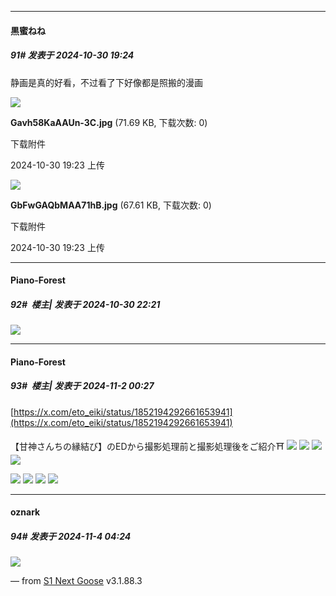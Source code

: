 ﻿
*****

####  黒蜜ねね  
##### 91#       发表于 2024-10-30 19:24

静画是真的好看，不过看了下好像都是照搬的漫画

<img src="https://img.saraba1st.com/forum/202410/30/192329hnrc4zghzp3xnrx6.jpg" referrerpolicy="no-referrer">

<strong>Gavh58KaAAUn-3C.jpg</strong> (71.69 KB, 下载次数: 0)

下载附件

2024-10-30 19:23 上传

<img src="https://img.saraba1st.com/forum/202410/30/192332esyhyr7hh0behe48.jpg" referrerpolicy="no-referrer">

<strong>GbFwGAQbMAA71hB.jpg</strong> (67.61 KB, 下载次数: 0)

下载附件

2024-10-30 19:23 上传


*****

####  Piano-Forest  
##### 92#         楼主| 发表于 2024-10-30 22:21

<img src="https://p.sda1.dev/20/4ccdb9db59d93c75e11af7973ed00b7d/20241027_232752.jpg" referrerpolicy="no-referrer">


*****

####  Piano-Forest  
##### 93#         楼主| 发表于 2024-11-2 00:27

[https://x.com/eto_eiki/status/1852194292661653941](https://x.com/eto_eiki/status/1852194292661653941)

【甘神さんちの縁結び】のEDから撮影処理前と撮影処理後をご紹介⛩️
<img src="https://p.sda1.dev/20/9d72dfbba618fddf86ba3bb3efaf2207/20241102_002500.jpg" referrerpolicy="no-referrer">
<img src="https://p.sda1.dev/20/5b5c187784ba188e08b0b596cd6bb5f0/20241102_002501.jpg" referrerpolicy="no-referrer">
<img src="https://p.sda1.dev/20/8758556bec7a7dee1d1a5180d915533b/20241102_002503.jpg" referrerpolicy="no-referrer">
<img src="https://p.sda1.dev/20/0bf454fb222f49a2dad725b749e71d6f/20241102_002504.jpg" referrerpolicy="no-referrer">

<img src="https://p.sda1.dev/20/ac959e4fba52eb8fdd10d5a901a82697/20241102_002507.jpg" referrerpolicy="no-referrer">
<img src="https://p.sda1.dev/20/1032d13e630bf0b0840f5ad93e00719a/20241102_002508.jpg" referrerpolicy="no-referrer">
<img src="https://p.sda1.dev/20/9400ef0a5b9ced6ab05cc9ca7904eeb3/20241102_002510.jpg" referrerpolicy="no-referrer">
<img src="https://p.sda1.dev/20/bddfc3183bff9d9fc829474c4249a099/20241102_002511.jpg" referrerpolicy="no-referrer">


*****

####  oznark  
##### 94#       发表于 2024-11-4 04:24

<img src="https://p.sda1.dev/20/6a7ea8924e88224ffcdd922f9d9a97b8/image.jpg" referrerpolicy="no-referrer">

— from [S1 Next Goose](https://www.pgyer.com/GcUxKd4w) v3.1.88.3

